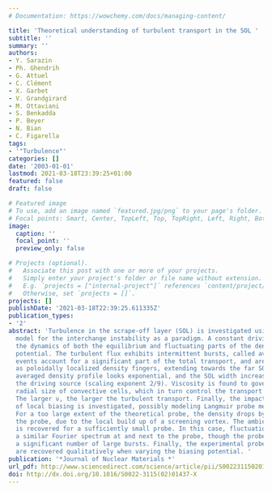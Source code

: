```yaml
---
# Documentation: https://wowchemy.com/docs/managing-content/

title: 'Theoretical understanding of turbulent transport in the SOL '
subtitle: ''
summary: ''
authors:
- Y. Sarazin
- Ph. Ghendrih
- G. Attuel
- C. Clément
- X. Garbet
- V. Grandgirard
- M. Ottaviani
- S. Benkadda
- P. Beyer
- N. Bian
- C. Figarella
tags:
- '"Turbulence"'
categories: []
date: '2003-01-01'
lastmod: 2021-03-18T23:39:25+01:00
featured: false
draft: false

# Featured image
# To use, add an image named `featured.jpg/png` to your page's folder.
# Focal points: Smart, Center, TopLeft, Top, TopRight, Left, Right, BottomLeft, Bottom, BottomRight.
image:
  caption: ''
  focal_point: ''
  preview_only: false

# Projects (optional).
#   Associate this post with one or more of your projects.
#   Simply enter your project's folder or file name without extension.
#   E.g. `projects = ["internal-project"]` references `content/project/deep-learning/index.md`.
#   Otherwise, set `projects = []`.
projects: []
publishDate: '2021-03-18T22:39:25.611335Z'
publication_types:
- '2'
abstract: 'Turbulence in the scrape-off layer (SOL) is investigated using a 2D fluid
  model for the interchange instability as a paradigm. A constant driving flux governs
  the dynamics of both the equilibrium and fluctuating parts of the density and electric
  potential. The turbulent flux exhibits intermittent bursts, called avalanches. These
  events account for a significant part of the total transport, and are manifested
  as poloidally localized density fingers, extending towards the far SOL. The time
  averaged density profile looks exponential, and the SOL width increases weakly with
  the driving source (scaling exponent 2/9). Viscosity is found to govern the characteristic
  radial size of convective cells, which in turn control the transport magnitude.
  The larger ν, the larger the turbulent transport. Finally, the impact on turbulence
  of local biasing is investigated, possibly modeling Langmuir probe measurements.
  For a too large extent of the theoretical probe, the density drops by factors at
  the probe, due to the local build up of a screening vortex. The ambient density
  is recovered for a sufficiently small probe. In this case, fluctuations exhibit
  a similar Fourier spectrum at and next to the probe, though the probe still misses
  a significant number of large bursts. Finally, the experimental probe characteristics
  are recovered qualitatively when varying the biasing potential. '
publication: '*Journal of Nuclear Materials *'
url_pdf: http://www.sciencedirect.com/science/article/pii/S002231150201437X
doi: http://dx.doi.org/10.1016/S0022-3115(02)01437-X
---
```

